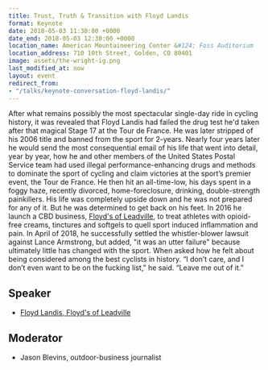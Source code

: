 ```yaml
---
title: Trust, Truth & Transition with Floyd Landis
format: Keynote
date: 2018-05-03 11:30:00 +0000
date_end: 2018-05-03 12:30:00 +0000
location_name: American Mountaineering Center &#124; Foss Auditorium
location_address: 710 10th Street, Golden, CO 80401
image: assets/the-wright-ig.png
last_modified_at: now
layout: event
redirect_from:
- "/talks/keynote-conversation-floyd-landis/"
---
```

After what remains possibly the most spectacular single-day ride in cycling history, it was revealed that Floyd Landis had failed the drug test he'd taken after that magical Stage 17 at the Tour de France. He was later stripped of his 2006 title and banned from the sport for 2-years. Nearly four years later he would send the most consequential email of his life that went into detail, year by year, how he and other members of the United States Postal Service team had used illegal performance-enhancing drugs and methods to dominate the sport of cycling and claim victories at the sport’s premier event, the Tour de France. He then hit an all-time-low, his days spent in a foggy haze, recently divorced, home-foreclosure, drinking, double-strength painkillers. His life was completely upside down and he was not prepared for any of it. But he was determined to get back on his feet. In 2016 he launch a CBD business, [Floyd's of Leadville](https://floydsofleadville.com/), to treat athletes with opioid-free creams, tinctures and softgels to quell sport induced inflammation and pain. In April of 2018, he successfully settled the whistler-blower lawsuit against Lance Armstrong, but added, "it was an utter failure" because ultimately little has changed with the sport. When asked how he felt about being considered among the best cyclists in history. “I don’t care, and I don’t even want to be on the fucking list,” he said. “Leave me out of it.”

## Speaker

* [Floyd Landis, Floyd's of Leadville](https://floydsofleadville.com/floyd/)

## Moderator

* Jason Blevins, outdoor-business journalist